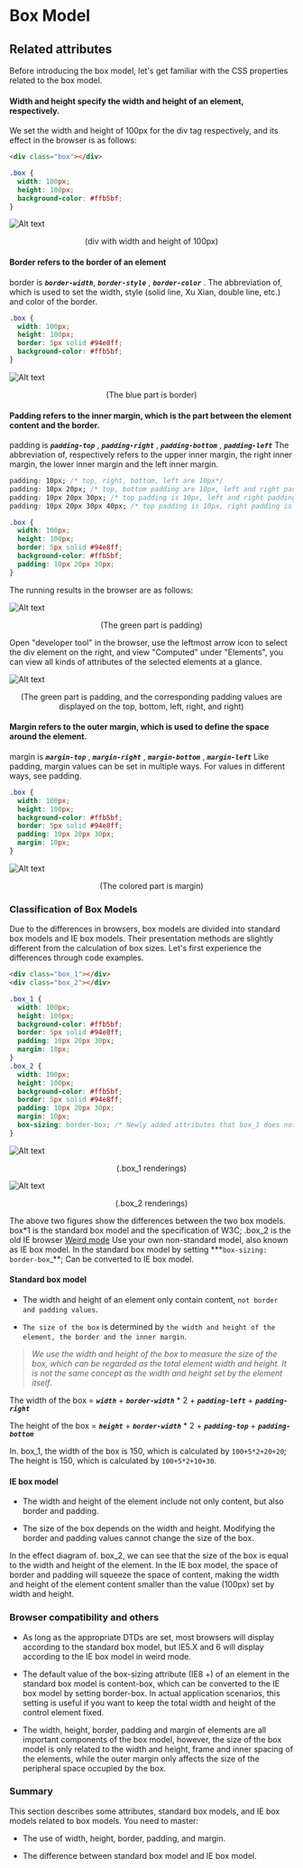 # Box Model

## Related attributes

Before introducing the box model, let's get familiar with the CSS properties related to the box model.

#### Width and height specify the width and height of an element, respectively.

We set the width and height of 100px for the div tag respectively, and its effect in the browser is as follows:

```html
<div class="box"></div>
```

```css
.box {
  width: 100px;
  height: 100px;
  background-color: #ffb5bf;
}
```

![Alt text](/images/box.png "box")

<p align="center">(div with width and height of 100px)<p>

#### Border refers to the border of an element

border is **_`border-width`_**, **_`border-style`_** , **_`border-color`_** . The abbreviation of, which is used to set the width, style (solid line, Xu Xian, double line, etc.) and color of the border.

```css
.box {
  width: 100px;
  height: 100px;
  border: 5px solid #94e8ff;
  background-color: #ffb5bf;
}
```

![Alt text](/images/border.png "border")

<p align="center">(The blue part is border)<p>

#### Padding refers to the inner margin, which is the part between the element content and the border.

padding is **_`padding-top`_** , **_`padding-right`_** , **_`padding-bottom`_** , **_`padding-left`_** The abbreviation of, respectively refers to the upper inner margin, the right inner margin, the lower inner margin and the left inner margin.

```css
padding: 10px; /* top, right, bottom, left are 10px*/
padding: 10px 20px; /* top, bottom padding are 10px, left and right padding are 20px*/
padding: 10px 20px 30px; /* top padding is 10px, left and right padding are 20px, bottom padding is 30px*/
padding: 10px 20px 30px 40px; /* top padding is 10px, right padding is 20px, bottom padding is 30px, left padding is 40px*/
```

```css
.box {
  width: 100px;
  height: 100px;
  border: 5px solid #94e8ff;
  background-color: #ffb5bf;
  padding: 10px 20px 30px;
}
```

The running results in the browser are as follows:

![Alt text](/images/padding.png "padding")

<p align="center">(The green part is padding)<p>

Open "developer tool" in the browser, use the leftmost arrow icon to select the div element on the right, and view "Computed" under "Elements", you can view all kinds of attributes of the selected elements at a glance.

![Alt text](/images/paddingDetail.png)

<p align="center">(The green part is padding, and the corresponding padding values are displayed on the top, bottom, left, right, and right)<p>

#### Margin refers to the outer margin, which is used to define the space around the element.

margin is **_`margin-top`_** , **_`margin-right`_** , **_`margin-bottom`_** , **_`margin-left`_** Like padding, margin values can be set in multiple ways. For values in different ways, see padding.

```css
.box {
  width: 100px;
  height: 100px;
  background-color: #ffb5bf;
  border: 5px solid #94e8ff;
  padding: 10px 20px 30px;
  margin: 10px;
}
```

![Alt text](/images/margin.png)

<p align="center">(The colored part is margin)<p>

### Classification of Box Models

Due to the differences in browsers, box models are divided into standard box models and IE box models. Their presentation methods are slightly different from the calculation of box sizes. Let's first experience the differences through code examples.

```html
<div class="box_1"></div>
<div class="box_2"></div>
```

```css
.box_1 {
  width: 100px;
  height: 100px;
  background-color: #ffb5bf;
  border: 5px solid #94e8ff;
  padding: 10px 20px 30px;
  margin: 10px;
}
.box_2 {
  width: 100px;
  height: 100px;
  background-color: #ffb5bf;
  border: 5px solid #94e8ff;
  padding: 10px 20px 30px;
  margin: 10px;
  box-sizing: border-box; /* Newly added attributes that box_1 does not have */
}
```

![Alt text](/images/box1-withoutBoxSizing.png)

<p align="center">(.box_1 renderings)<p>

![Alt text](/images/box2-boxsizing.png)

<p align="center">(.box_2 renderings)<p>

The above two figures show the differences between the two box models. box\*1 is the standard box model and the specification of W3C; .box_2 is the old IE browser [Weird mode](https://zh.wikipedia.org/wiki/%E6%80%AA%E5%BC%82%E6%A8%A1%E5%BC%8F) Use your own non-standard model, also known as IE box model. In the standard box model by setting \*\*\*`box-sizing: border-box`\_\*\*; Can be converted to IE box model.

#### Standard box model

- The width and height of an element only contain content, `not border and padding values`.

- `The size of the box` is determined by `the width and height of the element, the border and the inner margin`.

> _We use the width and height of the box to measure the size of the box, which can be regarded as the total element width and height. It is not the same concept as the width and height set by the element itself_.

The width of the box = **_`width`_** + **_`border-width`_** \* 2 + **_`padding-left`_** + **_`padding-right`_**

The height of the box = **_`height`_** + **_`border-width`_** \* 2 + **_`padding-top`_** + **_`padding-bottom`_**

In. box_1, the width of the box is 150, which is calculated by `100+5*2+20+20`; The height is 150, which is calculated by `100+5*2+10+30`.

#### IE box model

- The width and height of the element include not only content, but also border and padding.

- The size of the box depends on the width and height. Modifying the border and padding values cannot change the size of the box.

In the effect diagram of. box_2, we can see that the size of the box is equal to the width and height of the element. In the IE box model, the space of border and padding will squeeze the space of content, making the width and height of the element content smaller than the value (100px) set by width and height.

### Browser compatibility and others

- As long as the appropriate DTDs are set, most browsers will display according to the standard box model, but IE5.X and 6 will display according to the IE box model in weird mode.

- The default value of the box-sizing attribute (IE8 +) of an element in the standard box model is content-box, which can be converted to the IE box model by setting border-box. In actual application scenarios, this setting is useful if you want to keep the total width and height of the control element fixed.

- The width, height, border, padding and margin of elements are all important components of the box model, however, the size of the box model is only related to the width and height, frame and inner spacing of the elements, while the outer margin only affects the size of the peripheral space occupied by the box.

### Summary

This section describes some attributes, standard box models, and IE box models related to box models. You need to master:

- The use of width, height, border, padding, and margin.

- The difference between standard box model and IE box model.
